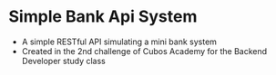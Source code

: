 # Simple Bank Api System
- A simple RESTful API simulating a mini bank system
- Created in the 2nd challenge of Cubos Academy for the Backend Developer study class
